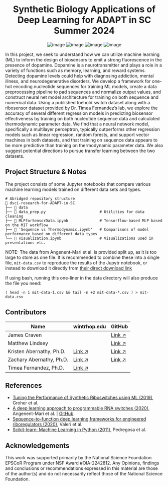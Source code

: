 <h1 align="center">
  Synthetic Biology Applications of Deep Learning for ADAPT in SC Summer 2024
</h1>

<span align="center">
  
  ![image](https://img.shields.io/badge/Python-FFD43B?style=for-the-badge&logo=python&logoColor=blue)
  ![image](https://img.shields.io/badge/Jupyter-F37626.svg?&style=for-the-badge&logo=Jupyter&logoColor=white)
  ![image](https://img.shields.io/badge/scikit--learn-%23F7931E.svg?style=for-the-badge&logo=scikit-learn&logoColor=white)
  ![image](https://img.shields.io/badge/TensorFlow-FF6F00?style=for-the-badge&logo=tensorflow&logoColor=white)
  
</span>

In this project, we seek to understand how we can utilize machine learning (ML) to inform the
design of biosensors to emit a strong fluorescence in the presence of dopamine. Dopamine is a
neurotransmitter and plays a role in a variety of functions such as memory, learning, and reward
systems. Detecting dopamine levels could help with diagnosing addiction, mental illness, and
neurodegenerative disorders. We develop a framework for one-hot encoding nucleotide
sequences for training ML models, create a data preprocessing pipeline to pad sequences and
normalize output values, and construct neural net model architecture for training on both
sequence and numerical data. Using a published toehold switch dataset along with a ribosensor
dataset provided by Dr. Timea Fernandez’s lab, we explore the accuracy of several different
regression models in predicting biosensor effectiveness by training on both nucleotide sequence
data and calculated thermodynamic parameter data. We find that a neural network model,
specifically a multilayer perceptron, typically outperforms other regression models such as linear
regression, random forests, and support vector machines in both datasets, and that training on
sequence data appears to be more predictive than training on thermodynamic parameter data. We
also suggest potential directions to pursue transfer learning between the two datasets.

Project Structure & Notes
-------------------------
The project consists of some Jupyter notebooks that compare various machine learning models trained on different data sets
and types.
```
# Abridged repository structure
📂 dsci-research-for-ADAPT-in-SC
├── 📂 data
├── 📄 data_prep.py                        # Utilities for data cleaning
├── 📄 MLPforSensorData.ipynb              # Tensorflow-based MLP based on the MIT workflow
├── 📄 'Sequence vs Thermodynamic.ipynb'   # Comparisons of model performance based on different data types
└── 📄 visualization.ipynb                 # Visualizations used in presentations etc.
```
NOTE: The data from Angenent-Mari et al. is provided split up, as it is too large to store as one file. It is recommended to
combine these into a single file, `mit-data.csv` to reproduce the results of the Jupytr notebook, or instead to download it directly
from [their direct download link](https://drive.google.com/file/d/1t_OXvtW-hEGRt3-mgNlyBKHBqro2Z572/view?usp=sharing)

If using bash, running this one-liner in the data directory will also produce the file you need:
```
( head -n 1 mit-data-1.csv && tail -n +2 mit-data-*.csv ) > mit-data.csv
```

Contributors
------------
| Name                     | wintrhop.edu                                                          | GitHub                                        |
|--------------------------|-----------------------------------------------------------------------|-----------------------------------------------|
| James Craven             |                                                                       | [Link ↗](https://github.com/4jamesccraven)    |
| Matthew Lindsey          |                                                                       | [Link ↗](https://github.com/MatthewLindsey75) |
| Kristen Abernathy, Ph.D. | [Link ↗](https://www.winthrop.edu/cas/faculty/abernathy-kristen.aspx) | [Link ↗](https://github.com/kabernathy)       |
| Zachary Abernathy, Ph.D. | [Link ↗](https://www.winthrop.edu/cas/faculty/abernathy-zachary.aspx) | [Link ↗](https://github.com/zabernathy)       |
| Timea Fernandez, Ph.D.   | [Link ↗](https://www.winthrop.edu/cas/faculty/fernandez-timea.aspx)   |                                               |

References
----------
- [Tuning the Performance of Synthetic Riboswitches using ML (2019)](https://pubs.acs.org/doi/pdf/10.1021/acssynbio.8b00207), Groher et al.
- [A deep learning approach to programmable RNA switches (2020)](https://www.nature.com/articles/s41467-020-18677-1), Angenent-Mari et al. | [GitHub](https://github.com/lrsoenksen/CL_RNA_SynthBio/tree/master)
- [Sequence-to-function deep learning frameworks for engineered riboregulators (2020)](https://www.nature.com/articles/s41467-020-18676-2#MOESM1), Valeri et al.
- [Scikit-learn: Machine Learning in Python (2011)](https://jmlr.csail.mit.edu/papers/v12/pedregosa11a.html), Pedregosa et al.

Acknowledgements
----------------
This work was supported primarily by the National Science Foundation EPSCoR Program under NSF Award #OIA-2242812. Any Opinions, findings and conclusions
or recommendations expressed in this material are those of the author(s) and do not necessarily reflect those of the National Science Foundation.
